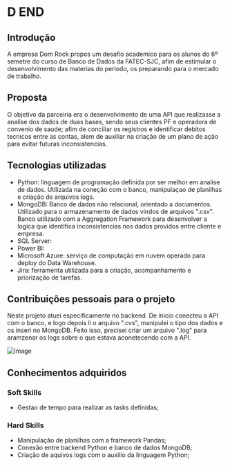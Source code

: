 # D END

## Introdução
A empresa Dom Rock propos um desafio academico para os alunos do 6º semetre do curso de Banco de Dados da FATEC-SJC, afim de estimular o desenvolvimento das materias do periodo, os preparando para o mercado de trabalho.

## Proposta 
O objetivo da parceiria era o desenvolvimento de uma API que realizasse a analise dos dados de duas bases, sendo seus clientes PF e operadora de convenio de saude; afim de conciliar os registros e identificar debitos tecnicos entre as contas, alem de auxiliar na criação de um plano de ação para evitar futuras inconsistencias.

## Tecnologias utilizadas
- Python: linguagem de programação definida por ser melhor em analise de dados. Utilizada na coneção com o banco, manipulaçao de planilhas e criação de arquivos logs. 
- MongoDB: Banco de dados não relacional, orientado a documentos. Utilizado para o armazenamento de dados vindos de arquivos ".csv". Banco utilizado com a Aggregation Framework para desenvolver a logica que identifica inconsistencias nos dados providos entre cliente e empresa.
- SQL Server:
- Power BI:
- Microsoft Azure: serviço de computação em nuvem operado para deploy do Data Warehouse.
- Jira: ferramenta utilizada para a criação, acompanhamento e priorização de tarefas.

## Contribuições pessoais para o projeto
Neste projeto atuei especificamente no backend. De inicio conecteu a API  com o banco, e logo depois li o arquivo ".cvs", manipulei o tipo dos dados e os inseri no MongoDB. 
Feito isso, precisei criar um arquivo ".log" para aramzenar os logs sobre o que estava aconetecendo com a API.

![image](https://drive.google.com/file/d/1F4Ja_bJjBYdg5WBmrAtQCvcnznqZXL5N/view?usp=sharing)

## Conhecimentos adquiridos
### Soft Skills
- Gestao de tempo para realizar as tasks definidas; 

### Hard Skills
- Manipulação de planilhas com a framework Pandas;
- Conexão entre backend Python e banco de dados MongoDB;
- Criação de aquivos logs com o auxilio da linguagem Python;
